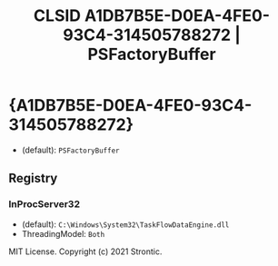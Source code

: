 ﻿---
title: "CLSID A1DB7B5E-D0EA-4FE0-93C4-314505788272 | PSFactoryBuffer"
excerpt: What is COM-Object CLSID A1DB7B5E-D0EA-4FE0-93C4-314505788272?
---

# {A1DB7B5E-D0EA-4FE0-93C4-314505788272}

* (default): `PSFactoryBuffer`

## Registry


### InProcServer32

* (default): `C:\Windows\System32\TaskFlowDataEngine.dll`
* ThreadingModel: `Both`

MIT License. Copyright (c) 2021 Strontic.


